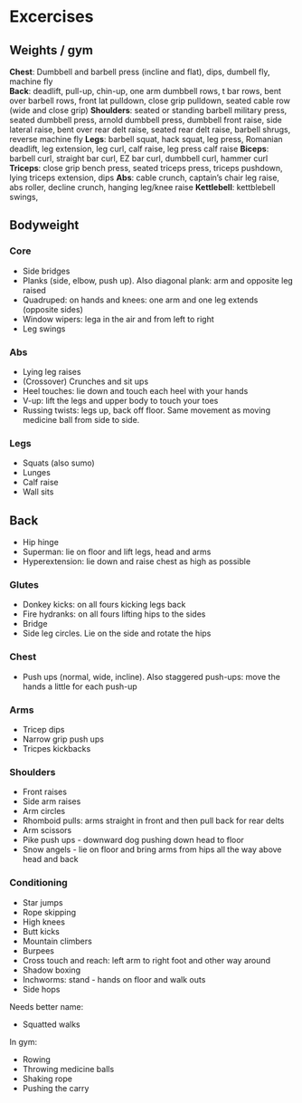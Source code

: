 # Excercises
## Weights / gym 
**Chest**: Dumbbell and barbell press (incline and flat), dips, dumbell fly, machine fly   
**Back**: deadlift, pull-up, chin-up, one arm dumbbell rows, t bar rows, bent over barbell rows, front lat pulldown, close grip pulldown, seated cable row (wide and close grip)
**Shoulders**: seated or standing barbell military press, seated dumbbell press, arnold dumbbell press, dumbbell front raise, side lateral raise, bent over rear delt raise, seated rear delt raise, barbell shrugs, reverse machine fly 
**Legs**: barbell squat, hack squat, leg press, Romanian deadlift, leg extension, leg curl, calf raise, leg press calf raise 
**Biceps**: barbell curl, straight bar curl, EZ bar curl, dumbbell curl, hammer curl
**Triceps**: close grip bench press, seated triceps press, triceps pushdown, lying triceps extension, dips 
**Abs**: cable crunch, captain’s chair leg raise, abs roller, decline crunch, hanging leg/knee raise
**Kettlebell**: kettblebell swings, 

## Bodyweight 
### Core
- Side bridges 
- Planks (side, elbow, push up). Also diagonal plank: arm and opposite leg raised 
- Quadruped: on hands and knees: one arm and one leg extends (opposite sides)
- Window wipers: lega in the air and from left to right 
- Leg swings 

### Abs
- Lying leg raises
- (Crossover) Crunches and sit ups
- Heel touches: lie down and touch each heel with your hands
- V-up: lift the legs and upper body to touch your toes
- Russing twists: legs up, back off floor. Same movement as moving medicine ball from side to side. 

### Legs 
- Squats (also sumo)
- Lunges
- Calf raise
- Wall sits

## Back
- Hip hinge
- Superman: lie on floor and lift legs, head and arms
- Hyperextension: lie down and raise chest as high as possible 

### Glutes
- Donkey kicks: on all fours kicking legs back
- Fire hydranks: on all fours lifting hips to the sides 
- Bridge
- Side leg circles. Lie on the side and rotate the hips  

### Chest 
- Push ups (normal, wide, incline). Also staggered push-ups: move the hands a little for each push-up

### Arms
- Tricep dips 
- Narrow grip push ups 
- Tricpes kickbacks

### Shoulders 
- Front raises 
- Side arm raises 
- Arm circles 
- Rhomboid pulls: arms straight in front and then pull back for rear delts 
- Arm scissors 
- Pike push ups - downward dog pushing down head to floor 
- Snow angels - lie on floor and bring arms from hips all the way above head and back

### Conditioning 
- Star jumps
- Rope skipping 
- High knees 
- Butt kicks 
- Mountain climbers
- Burpees
- Cross touch and reach: left arm to right foot and other way around 
- Shadow boxing
- Inchworms: stand - hands on floor and walk outs 
- Side hops 

Needs better name: 
- Squatted walks

In gym:
- Rowing
- Throwing medicine balls 
- Shaking rope 
- Pushing the carry

